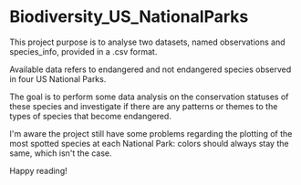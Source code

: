# Biodiversity_US_NationalParks

This project purpose is to analyse two datasets, named observations and species_info, provided in a .csv format.

Available data refers to endangered and not endangered species observed in four US National Parks.

The goal is to perform some data analysis on the conservation statuses of these species and investigate if there are any patterns or themes to the types of species that become endangered.

I'm aware the project still have some problems regarding the plotting of the most spotted species at each National Park: colors should always stay the same, which isn't the case.

Happy reading!
